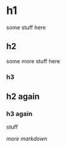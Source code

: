 # h1 
some stuff here

## h2

some more stuff here

### h3 

## h2 again

### h3 again

stuff 

*more markdown*